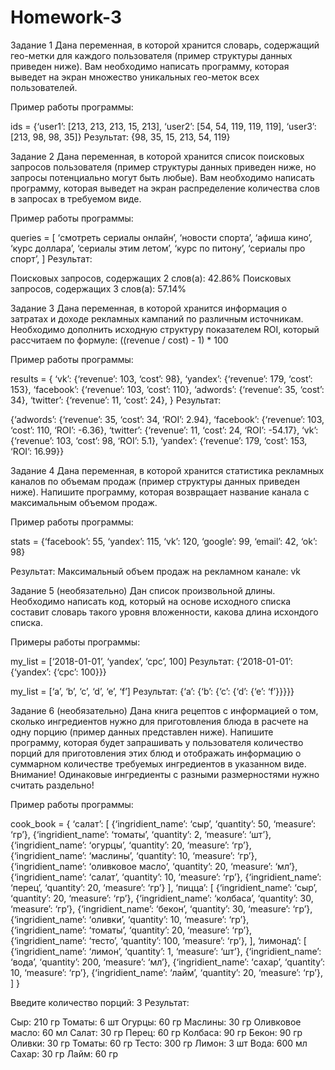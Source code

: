 # Homework-3
Задание 1
Дана переменная, в которой хранится словарь, содержащий гео-метки для каждого пользователя (пример структуры данных приведен ниже). Вам необходимо написать программу, которая выведет на экран множество уникальных гео-меток всех пользователей.

Пример работы программы:

ids = {‘user1’: [213, 213, 213, 15, 213],
‘user2’: [54, 54, 119, 119, 119],
‘user3’: [213, 98, 98, 35]}
Результат: {98, 35, 15, 213, 54, 119}

Задание 2
Дана переменная, в которой хранится список поисковых запросов пользователя (пример структуры данных приведен ниже, но запросы потенциально могут быть любые). Вам необходимо написать программу, которая выведет на экран распределение количества слов в запросах в требуемом виде.

Пример работы программы:

queries = [
‘смотреть сериалы онлайн’,
‘новости спорта’,
‘афиша кино’,
‘курс доллара’,
‘сериалы этим летом’,
‘курс по питону’,
‘сериалы про спорт’,
]
Результат:

Поисковых запросов, содержащих 2 слов(а): 42.86%
Поисковых запросов, содержащих 3 слов(а): 57.14%

Задание 3
Дана переменная, в которой хранится информация о затратах и доходе рекламных кампаний по различным источникам. Необходимо дополнить исходную структуру показателем ROI, который рассчитаем по формуле: ((revenue / cost) - 1) * 100

Пример работы программы:

results = {
‘vk’: {‘revenue’: 103, ‘cost’: 98},
‘yandex’: {‘revenue’: 179, ‘cost’: 153},
‘facebook’: {‘revenue’: 103, ‘cost’: 110},
‘adwords’: {‘revenue’: 35, ‘cost’: 34},
‘twitter’: {‘revenue’: 11, ‘cost’: 24},
}
Результат:

{‘adwords’: {‘revenue’: 35, ‘cost’: 34, ‘ROI’: 2.94},
‘facebook’: {‘revenue’: 103, ‘cost’: 110, ‘ROI’: -6.36},
‘twitter’: {‘revenue’: 11, ‘cost’: 24, ‘ROI’: -54.17},
‘vk’: {‘revenue’: 103, ‘cost’: 98, ‘ROI’: 5.1},
‘yandex’: {‘revenue’: 179, ‘cost’: 153, ‘ROI’: 16.99}}

Задание 4
Дана переменная, в которой хранится статистика рекламных каналов по объемам продаж (пример структуры данных приведен ниже). Напишите программу, которая возвращает название канала с максимальным объемом продаж.

Пример работы программы:

stats = {‘facebook’: 55, ‘yandex’: 115, ‘vk’: 120, ‘google’: 99, ‘email’: 42, ‘ok’: 98}

Результат: Максимальный объем продаж на рекламном канале: vk

Задание 5 (необязательно)
Дан список произвольной длины. Необходимо написать код, который на основе исходного списка составит словарь такого уровня вложенности, какова длина исхондого списка.

Примеры работы программы:

my_list = [‘2018-01-01’, ‘yandex’, ‘cpc’, 100]
Результат: {‘2018-01-01’: {‘yandex’: {‘cpc’: 100}}}

my_list = [‘a’, ‘b’, ‘c’, ‘d’, ‘e’, ‘f’]
Результат: {‘a’: {‘b’: {‘c’: {‘d’: {‘e’: ‘f’}}}}}

Задание 6 (необязательно)
Дана книга рецептов с информацией о том, сколько ингредиентов нужно для приготовления блюда в расчете на одну порцию (пример данных представлен ниже).
Напишите программу, которая будет запрашивать у пользователя количество порций для приготовления этих блюд и отображать информацию о суммарном количестве требуемых ингредиентов в указанном виде.
Внимание! Одинаковые ингредиенты с разными размерностями нужно считать раздельно!

Пример работы программы:

cook_book = {
‘салат’: [
{‘ingridient_name’: ‘сыр’, ‘quantity’: 50, ‘measure’: ‘гр’},
{‘ingridient_name’: ‘томаты’, ‘quantity’: 2, ‘measure’: ‘шт’},
{‘ingridient_name’: ‘огурцы’, ‘quantity’: 20, ‘measure’: ‘гр’},
{‘ingridient_name’: ‘маслины’, ‘quantity’: 10, ‘measure’: ‘гр’},
{‘ingridient_name’: ‘оливковое масло’, ‘quantity’: 20, ‘measure’: ‘мл’},
{‘ingridient_name’: ‘салат’, ‘quantity’: 10, ‘measure’: ‘гр’},
{‘ingridient_name’: ‘перец’, ‘quantity’: 20, ‘measure’: ‘гр’}
],
‘пицца’: [
{‘ingridient_name’: ‘сыр’, ‘quantity’: 20, ‘measure’: ‘гр’},
{‘ingridient_name’: ‘колбаса’, ‘quantity’: 30, ‘measure’: ‘гр’},
{‘ingridient_name’: ‘бекон’, ‘quantity’: 30, ‘measure’: ‘гр’},
{‘ingridient_name’: ‘оливки’, ‘quantity’: 10, ‘measure’: ‘гр’},
{‘ingridient_name’: ‘томаты’, ‘quantity’: 20, ‘measure’: ‘гр’},
{‘ingridient_name’: ‘тесто’, ‘quantity’: 100, ‘measure’: ‘гр’},
],
‘лимонад’: [
{‘ingridient_name’: ‘лимон’, ‘quantity’: 1, ‘measure’: ‘шт’},
{‘ingridient_name’: ‘вода’, ‘quantity’: 200, ‘measure’: ‘мл’},
{‘ingridient_name’: ‘сахар’, ‘quantity’: 10, ‘measure’: ‘гр’},
{‘ingridient_name’: ‘лайм’, ‘quantity’: 20, ‘measure’: ‘гр’},
]
}

Введите количество порций:
3
Результат:

Сыр: 210 гр
Томаты: 6 шт
Огурцы: 60 гр
Маслины: 30 гр
Оливковое масло: 60 мл
Салат: 30 гр
Перец: 60 гр
Колбаса: 90 гр
Бекон: 90 гр
Оливки: 30 гр
Томаты: 60 гр
Тесто: 300 гр
Лимон: 3 шт
Вода: 600 мл
Сахар: 30 гр
Лайм: 60 гр
